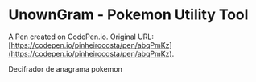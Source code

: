 # UnownGram - Pokemon Utility Tool

A Pen created on CodePen.io. Original URL: [https://codepen.io/pinheirocosta/pen/abqPmKz](https://codepen.io/pinheirocosta/pen/abqPmKz).

Decifrador de anagrama pokemon